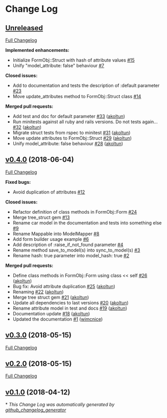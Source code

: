 # Change Log

## [Unreleased](https://github.com/akoltun/form_obj/tree/HEAD)

[Full Changelog](https://github.com/akoltun/form_obj/compare/v0.4.0...HEAD)

**Implemented enhancements:**

- Initialize FormObj::Struct with hash of attribute values [\#15](https://github.com/akoltun/form_obj/issues/15)
- Unify "model\_attribute: false" behaviour [\#7](https://github.com/akoltun/form_obj/issues/7)

**Closed issues:**

- Add to documentation and tests the description of :default parameter [\#23](https://github.com/akoltun/form_obj/issues/23)
- Move update\_attributes method to FormObj::Struct class [\#14](https://github.com/akoltun/form_obj/issues/14)

**Merged pull requests:**

- Add test and doc for default parameter [\#33](https://github.com/akoltun/form_obj/pull/33) ([akoltun](https://github.com/akoltun))
- Run minitests against all ruby and rails versions. Do not tests again… [\#32](https://github.com/akoltun/form_obj/pull/32) ([akoltun](https://github.com/akoltun))
- Migrate struct tests from rspec to minitest [\#31](https://github.com/akoltun/form_obj/pull/31) ([akoltun](https://github.com/akoltun))
- Move update attributes to FormObj::Struct [\#29](https://github.com/akoltun/form_obj/pull/29) ([akoltun](https://github.com/akoltun))
- Unify model\_attribute: false behaviour [\#28](https://github.com/akoltun/form_obj/pull/28) ([akoltun](https://github.com/akoltun))

## [v0.4.0](https://github.com/akoltun/form_obj/tree/v0.4.0) (2018-06-04)
[Full Changelog](https://github.com/akoltun/form_obj/compare/v0.3.0...v0.4.0)

**Fixed bugs:**

- Avoid duplication of attributes [\#12](https://github.com/akoltun/form_obj/issues/12)

**Closed issues:**

- Refactor definition of class methods in FormObj::Form [\#24](https://github.com/akoltun/form_obj/issues/24)
- Merge tree\_struct gem [\#13](https://github.com/akoltun/form_obj/issues/13)
- Rename car model in the documentation and tests into something else [\#9](https://github.com/akoltun/form_obj/issues/9)
- Rename Mappable into ModelMapper [\#8](https://github.com/akoltun/form_obj/issues/8)
- Add form builder usage example [\#6](https://github.com/akoltun/form_obj/issues/6)
- Add description of :raise\_if\_not\_found parameter [\#4](https://github.com/akoltun/form_obj/issues/4)
- Rename method save\_to\_model\(s\) into sync\_to\_model\(s\) [\#3](https://github.com/akoltun/form_obj/issues/3)
- Rename hash: true parameter into model\_hash: true [\#2](https://github.com/akoltun/form_obj/issues/2)

**Merged pull requests:**

- Define class methods in FormObj::Form using class \<\< self [\#26](https://github.com/akoltun/form_obj/pull/26) ([akoltun](https://github.com/akoltun))
- Bug fix: Avoid attribute duplication [\#25](https://github.com/akoltun/form_obj/pull/25) ([akoltun](https://github.com/akoltun))
- Renaming [\#22](https://github.com/akoltun/form_obj/pull/22) ([akoltun](https://github.com/akoltun))
- Merge tree struct gem [\#21](https://github.com/akoltun/form_obj/pull/21) ([akoltun](https://github.com/akoltun))
- Update all dependencies to last versions [\#20](https://github.com/akoltun/form_obj/pull/20) ([akoltun](https://github.com/akoltun))
- Rename attribute model in test and docs [\#19](https://github.com/akoltun/form_obj/pull/19) ([akoltun](https://github.com/akoltun))
- Documentation update [\#18](https://github.com/akoltun/form_obj/pull/18) ([akoltun](https://github.com/akoltun))
- Updated the documentation [\#1](https://github.com/akoltun/form_obj/pull/1) ([wimcnice](https://github.com/wimcnice))

## [v0.3.0](https://github.com/akoltun/form_obj/tree/v0.3.0) (2018-05-15)
[Full Changelog](https://github.com/akoltun/form_obj/compare/v0.2.0...v0.3.0)

## [v0.2.0](https://github.com/akoltun/form_obj/tree/v0.2.0) (2018-05-15)
[Full Changelog](https://github.com/akoltun/form_obj/compare/v0.1.0...v0.2.0)

## [v0.1.0](https://github.com/akoltun/form_obj/tree/v0.1.0) (2018-04-12)


\* *This Change Log was automatically generated by [github_changelog_generator](https://github.com/skywinder/Github-Changelog-Generator)*